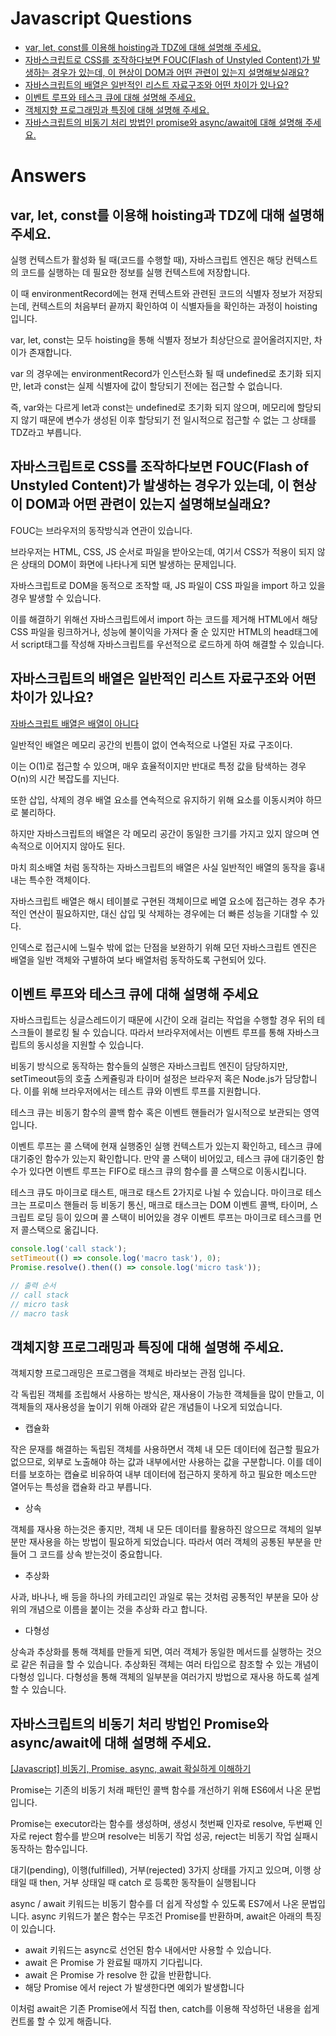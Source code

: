# Javascript Questions

- [var, let, const를 이용해 hoisting과 TDZ에 대해 설명해 주세요.](#var-let-const를-이용해-hoisting과-tdz에-대해-설명해-주세요)
- [자바스크립트로 CSS를 조작하다보면 FOUC(Flash of Unstyled Content)가 발생하는 경우가 있는데, 이 현상이 DOM과 어떤 관련이 있는지 설명해보실래요?](#자바스크립트로-css를-조작하다보면-foucflash-of-unstyled-content가-발생하는-경우가-있는데-이-현상이-dom과-어떤-관련이-있는지-설명해보실래요)
- [자바스크립트의 배열은 일반적인 리스트 자료구조와 어떤 차이가 있나요?](#자바스크립트의-배열은-일반적인-리스트-자료구조와-어떤-차이가-있나요)
- [이벤트 루프와 테스크 큐에 대해 설명해 주세요.](#이벤트-루프와-테스크-큐에-대해-설명해-주세요)
- [객체지향 프로그래밍과 특징에 대해 설명해 주세요.](#객체지향-프로그래밍과-특징에-대해-설명해-주세요)
- [자바스크립트의 비동기 처리 방법인 promise와 async/await에 대해 설명해 주세요.](#자바스크립트의-비동기-처리-방법인-promise와-asyncawait에-대해-설명해-주세요)

# Answers

## var, let, const를 이용해 hoisting과 TDZ에 대해 설명해 주세요.

실행 컨텍스트가 활성화 될 때(코드를 수행할 때), 자바스크립트 엔진은 해당 컨텍스트의 코드를 실행하는 데 필요한 정보를 실행 컨텍스트에 저장합니다.

이 때 environmentRecord에는 현재 컨텍스트와 관련된 코드의 식별자 정보가 저장되는데, 컨텍스트의 처음부터 끝까지 확인하여 이 식별자들을 확인하는 과정이 hoisting 입니다.

var, let, const는 모두 hoisting을 통해 식별자 정보가 최상단으로 끌어올려지지만, 차이가 존재합니다.

var 의 경우에는 environmentRecord가 인스턴스화 될 때 undefined로 초기화 되지만, let과 const는 실제 식별자에 값이 할당되기 전에는 접근할 수 없습니다.

즉, var와는 다르게 let과 const는 undefined로 초기화 되지 않으며, 메모리에 할당되지 않기 때문에 변수가 생성된 이후 할당되기 전 일시적으로 접근할 수 없는 그 상태를 TDZ라고 부릅니다.

## 자바스크립트로 CSS를 조작하다보면 FOUC(Flash of Unstyled Content)가 발생하는 경우가 있는데, 이 현상이 DOM과 어떤 관련이 있는지 설명해보실래요?

FOUC는 브라우저의 동작방식과 연관이 있습니다.

브라우저는 HTML, CSS, JS 순서로 파일을 받아오는데, 여기서 CSS가 적용이 되지 않은 상태의 DOM이 화면에 나타나게 되면 발생하는 문제입니다.

자바스크립트로 DOM을 동적으로 조작할 때, JS 파일이 CSS 파일을 import 하고 있을 경우 발생할 수 있습니다.

이를 해결하기 위해선 자바스크립트에서 import 하는 코드를 제거해 HTML에서 해당 CSS 파일을 링크하거나,
성능에 불이익을 가져다 줄 순 있지만 HTML의 head태그에서 script태그를 작성해 자바스크립트를 우선적으로 로드하게 하여 해결할 수 있습니다.

## 자바스크립트의 배열은 일반적인 리스트 자료구조와 어떤 차이가 있나요?

[자바스크립트 배열은 배열이 아니다](https://poiemaweb.com/js-array-is-not-arrray)

일반적인 배열은 메모리 공간의 빈틈이 없이 연속적으로 나열된 자료 구조이다.

이는 O(1)로 접근할 수 있으며, 매우 효율적이지만 반대로 특정 값을 탐색하는 경우 O(n)의 시간 복잡도를 지닌다.

또한 삽입, 삭제의 경우 배열 요소를 연속적으로 유지하기 위해 요소를 이동시켜야 하므로 불리하다.

하지만 자바스크립트의 배열은 각 메모리 공간이 동일한 크기를 가지고 있지 않으며 연속적으로 이어지지 않아도 된다.

마치 희소배열 처럼 동작하는 자바스크립트의 배열은 사실 일반적인 배열의 동작을 흉내내는 특수한 객체이다.

자바스크립트 배열은 해시 테이블로 구현된 객체이므로 베열 요소에 접근하는 경우 추가적인 연산이 필요하지만, 대신 삽입 및 삭제하는 경우에는 더 빠른 성능을 기대할 수 있다.

인덱스로 접근시에 느릴수 밖에 없는 단점을 보완하기 위해 모던 자바스크립트 엔진은 배열을 일반 객체와 구별하여 보다 배열처럼 동작하도록 구현되어 있다.

## 이벤트 루프와 테스크 큐에 대해 설명해 주세요

자바스크립트는 싱글스레드이기 때문에 시간이 오래 걸리는 작업을 수행할 경우 뒤의 테스크들이 블로킹 될 수 있습니다.
따라서 브라우저에서는 이벤트 루프를 통해 자바스크립트의 동시성을 지원할 수 있습니다.

비동기 방식으로 동작하는 함수들의 실행은 자바스크립트 엔진이 담당하지만, setTimeout등의 호출 스케쥴링과 타이머 설정은
브라우저 혹은 Node.js가 담당합니다. 이를 위해 브라우저에서는 테스트 큐와 이벤트 루프를 지원합니다.

테스크 큐는 비동기 함수의 콜백 함수 혹은 이벤트 핸들러가 일시적으로 보관되는 영역입니다.

이벤트 루프는 콜 스택에 현재 실행중인 실행 컨텍스트가 있는지 확인하고, 테스크 큐에 대기중인 함수가 있는지 확인합니다.
만약 콜 스택이 비어있고, 테스크 큐에 대기중인 함수가 있다면 이벤트 루프는 FIFO로 태스크 큐의 함수를 콜 스택으로 이동시킵니다.

테스크 큐도 마이크로 태스트, 매크로 태스트 2가지로 나뉠 수 있습니다.
마이크로 테스크는 프로미스 핸들러 등 비동기 통신, 매크로 태스크는 DOM 이벤트 콜백, 타이머, 스크립트 로딩 등이 있으며
콜 스택이 비어있을 경우 이벤트 루프는 마이크로 테스크를 먼저 콜스택으로 옮깁니다.

```javascript
console.log('call stack');
setTimeout(() => console.log('macro task'), 0);
Promise.resolve().then(() => console.log('micro task'));

// 출력 순서
// call stack
// micro task
// macro task
```

## 객체지향 프로그래밍과 특징에 대해 설명해 주세요.

객체지향 프로그래밍은 프로그램을 객체로 바라보는 관점 입니다.

각 독립된 객체를 조립해서 사용하는 방식은, 재사용이 가능한 객체들을 많이 만들고, 이 객체들의 재사용성을 높이기 위해 아래와 같은 개념들이 나오게 되었습니다.

- 캡슐화

작은 문재를 해결하는 독립된 객체를 사용하면서 객체 내 모든 데이터에 접근할 필요가 없으므로,
외부로 노출해야 하는 값과 내부에서만 사용하는 값을 구분합니다. 이를 데이터를 보호하는 캡슐로 비유하여 내부 데이터에 접근하지 못하게 하고 필요한 메소드만 열어두는 특성을 캡슐화 라고 부릅니다.

- 상속

객체를 재사용 하는것은 좋지만, 객체 내 모든 데이터를 활용하진 않으므로 객체의 일부분만 재사용을 하는 방법이 필요하게 되었습니다. 따라서 여러 객체의 공통된 부분을 만들어 그 코드를 상속 받는것이 중요합니다.

- 추상화

사과, 바나나, 배 등을 하나의 카테고리인 과일로 묶는 것처럼 공통적인 부분을 모아 상위의 개념으로 이름을 붙이는 것을 추상화 라고 합니다.

- 다형성

상속과 추상화를 통해 객체를 만들게 되면, 여러 객체가 동일한 메서드를 실행하는 것으로 같은 취급을 할 수 있습니다. 추상화된 객체는 여러 타입으로 참조할 수 있는 개념이 다형성 입니다.
다형성을 통해 객체의 일부분을 여러가지 방법으로 재사용 하도록 설계할 수 있습니다.

## 자바스크립트의 비동기 처리 방법인 Promise와 async/await에 대해 설명해 주세요.

[[Javascript] 비동기, Promise, async, await 확실하게 이해하기](https://springfall.cc/article/2022-11/easy-promise-async-await)

Promise는 기존의 비동기 처래 패턴인 콜백 함수를 개선하기 위해 ES6에서 나온 문법입니다.

Promise는 executor라는 함수를 생성하며, 생성시 첫번째 인자로 resolve, 두번째 인자로 reject 함수를 받으며 resolve는 비동기 작업 성공, reject는 비동기 작업 실패시 동작하는 함수입니다.

대기(pending), 이행(fulfilled), 거부(rejected) 3가지 상태를 가지고 있으며, 이행 상태일 때 then, 거부 상태일 때 catch 로 등록한 동작들이 실행됩니다

async / await 키워드는 비동기 함수를 더 쉽게 작성할 수 있도록 ES7에서 나온 문법입니다.
async 키워드가 붙은 함수는 무조건 Promise를 반환하며, await은 아래의 특징이 있습니다.

- await 키워드는 async로 선언된 함수 내에서만 사용할 수 있습니다.
- await 은 Promise 가 완료될 때까지 기다립니다.
- await 은 Promise 가 resolve 한 값을 반환합니다.
- 해당 Promise 에서 reject 가 발생한다면 예외가 발생합니다

이처럼 await은 기존 Promise에서 직접 then, catch를 이용해 작성하던 내용을 쉽게 컨트롤 할 수 있게 해줍니다.

